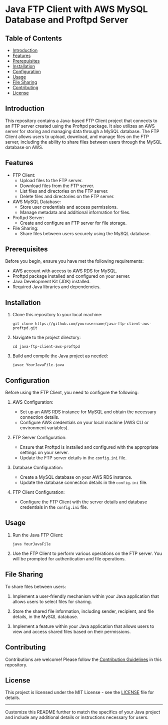 # Java FTP Client with AWS MySQL Database and Proftpd Server

## Table of Contents
- [Introduction](#introduction)
- [Features](#features)
- [Prerequisites](#prerequisites)
- [Installation](#installation)
- [Configuration](#configuration)
- [Usage](#usage)
- [File Sharing](#file-sharing)
- [Contributing](#contributing)
- [License](#license)

## Introduction

This repository contains a Java-based FTP Client project that connects to an FTP server created using the Proftpd package. It also utilizes an AWS server for storing and managing data through a MySQL database. The FTP Client allows users to upload, download, and manage files on the FTP server, including the ability to share files between users through the MySQL database on AWS.

## Features

- FTP Client:
  - Upload files to the FTP server.
  - Download files from the FTP server.
  - List files and directories on the FTP server.
  - Delete files and directories on the FTP server.
- AWS MySQL Database:
  - Store user credentials and access permissions.
  - Manage metadata and additional information for files.
- Proftpd Server:
  - Create and configure an FTP server for file storage.
- File Sharing:
  - Share files between users securely using the MySQL database.

## Prerequisites

Before you begin, ensure you have met the following requirements:

- AWS account with access to AWS RDS for MySQL.
- Proftpd package installed and configured on your server.
- Java Development Kit (JDK) installed.
- Required Java libraries and dependencies.

## Installation

1. Clone this repository to your local machine:

   ```shell
   git clone https://github.com/yourusername/java-ftp-client-aws-proftpd.git
   ```

2. Navigate to the project directory:

   ```shell
   cd java-ftp-client-aws-proftpd
   ```

3. Build and compile the Java project as needed:

   ```shell
   javac YourJavaFile.java
   ```

## Configuration

Before using the FTP Client, you need to configure the following:

1. AWS Configuration:
   - Set up an AWS RDS instance for MySQL and obtain the necessary connection details.
   - Configure AWS credentials on your local machine (AWS CLI or environment variables).

2. FTP Server Configuration:
   - Ensure that Proftpd is installed and configured with the appropriate settings on your server.
   - Update the FTP server details in the `config.ini` file.

3. Database Configuration:
   - Create a MySQL database on your AWS RDS instance.
   - Update the database connection details in the `config.ini` file.

4. FTP Client Configuration:
   - Configure the FTP Client with the server details and database credentials in the `config.ini` file.

## Usage

1. Run the Java FTP Client:

   ```shell
   java YourJavaFile
   ```

2. Use the FTP Client to perform various operations on the FTP server. You will be prompted for authentication and file operations.

## File Sharing

To share files between users:

1. Implement a user-friendly mechanism within your Java application that allows users to select files for sharing.

2. Store the shared file information, including sender, recipient, and file details, in the MySQL database.

3. Implement a feature within your Java application that allows users to view and access shared files based on their permissions.

## Contributing

Contributions are welcome! Please follow the [Contribution Guidelines](CONTRIBUTING.md) in this repository.

## License

This project is licensed under the MIT License - see the [LICENSE](LICENSE) file for details.

---

Customize this README further to match the specifics of your Java project and include any additional details or instructions necessary for users.
